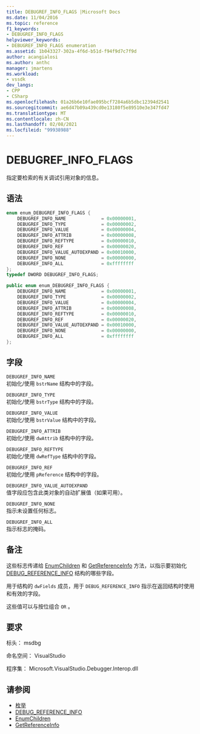 ```yaml
---
title: DEBUGREF_INFO_FLAGS |Microsoft Docs
ms.date: 11/04/2016
ms.topic: reference
f1_keywords:
- DEBUGREF_INFO_FLAGS
helpviewer_keywords:
- DEBUGREF_INFO_FLAGS enumeration
ms.assetid: 1b043327-302a-4f6d-b51d-f94f9d7c7f9d
author: acangialosi
ms.author: anthc
manager: jmartens
ms.workload:
- vssdk
dev_langs:
- CPP
- CSharp
ms.openlocfilehash: 01a26b6e10fae095bcf7284a6b5dbc12394d2541
ms.sourcegitcommit: ae6d47b09a439cd0e13180f5e89510e3e347fd47
ms.translationtype: MT
ms.contentlocale: zh-CN
ms.lasthandoff: 02/08/2021
ms.locfileid: "99938988"
---
```

# <a name="debugref_info_flags"></a>DEBUGREF_INFO_FLAGS
指定要检索的有关调试引用对象的信息。

## <a name="syntax"></a>语法

```cpp
enum enum_DEBUGREF_INFO_FLAGS {
    DEBUGREF_INFO_NAME             = 0x00000001,
    DEBUGREF_INFO_TYPE             = 0x00000002,
    DEBUGREF_INFO_VALUE            = 0x00000004,
    DEBUGREF_INFO_ATTRIB           = 0x00000008,
    DEBUGREF_INFO_REFTYPE          = 0x00000010,
    DEBUGREF_INFO_REF              = 0x00000020,
    DEBUGREF_INFO_VALUE_AUTOEXPAND = 0x00010000,
    DEBUGREF_INFO_NONE             = 0x00000000,
    DEBUGREF_INFO_ALL              = 0xffffffff
};
typedef DWORD DEBUGREF_INFO_FLAGS;
```

```csharp
public enum enum_DEBUGREF_INFO_FLAGS {
    DEBUGREF_INFO_NAME             = 0x00000001,
    DEBUGREF_INFO_TYPE             = 0x00000002,
    DEBUGREF_INFO_VALUE            = 0x00000004,
    DEBUGREF_INFO_ATTRIB           = 0x00000008,
    DEBUGREF_INFO_REFTYPE          = 0x00000010,
    DEBUGREF_INFO_REF              = 0x00000020,
    DEBUGREF_INFO_VALUE_AUTOEXPAND = 0x00010000,
    DEBUGREF_INFO_NONE             = 0x00000000,
    DEBUGREF_INFO_ALL              = 0xffffffff
};
```

## <a name="fields"></a>字段
`DEBUGREF_INFO_NAME`\
初始化/使用 `bstrName` 结构中的字段。

`DEBUGREF_INFO_TYPE`\
初始化/使用 `bstrType` 结构中的字段。

`DEBUGREF_INFO_VALUE`\
初始化/使用 `bstrValue` 结构中的字段。

`DEBUGREF_INFO_ATTRIB`\
初始化/使用 `dwAttrib` 结构中的字段。

`DEBUGREF_INFO_REFTYPE`\
初始化/使用 `dwRefType` 结构中的字段。

`DEBUGREF_INFO_REF`\
初始化/使用 `pReference` 结构中的字段。

`DEBUGREF_INFO_VALUE_AUTOEXPAND`\
值字段应包含此类对象的自动扩展值（如果可用）。

`DEBUGREF_INFO_NONE`\
指示未设置任何标志。

`DEBUGREF_INFO_ALL`\
指示标志的掩码。

## <a name="remarks"></a>备注
这些标志传递给 [EnumChildren](../../../extensibility/debugger/reference/idebugreference2-enumchildren.md) 和 [GetReferenceInfo](../../../extensibility/debugger/reference/idebugreference2-getreferenceinfo.md) 方法，以指示要初始化 [DEBUG_REFERENCE_INFO](../../../extensibility/debugger/reference/debug-reference-info.md) 结构的哪些字段。

用于结构的 `dwFields` 成员，用于 `DEBUG_REFERENCE_INFO` 指示在返回结构时使用和有效的字段。

这些值可以与按位组合 `OR` 。

## <a name="requirements"></a>要求
标头： msdbg

命名空间： VisualStudio

程序集： Microsoft.VisualStudio.Debugger.Interop.dll

## <a name="see-also"></a>请参阅
- [枚举](../../../extensibility/debugger/reference/enumerations-visual-studio-debugging.md)
- [DEBUG_REFERENCE_INFO](../../../extensibility/debugger/reference/debug-reference-info.md)
- [EnumChildren](../../../extensibility/debugger/reference/idebugreference2-enumchildren.md)
- [GetReferenceInfo](../../../extensibility/debugger/reference/idebugreference2-getreferenceinfo.md)
